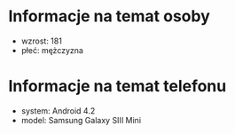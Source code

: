 # Informacje na temat osoby
- wzrost: 181
- płeć: mężczyzna

# Informacje na temat telefonu
- system: Android 4.2
- model: Samsung Galaxy SIII Mini
